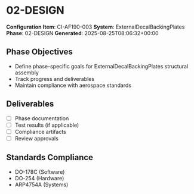 # 02-DESIGN

**Configuration Item**: CI-AF190-003
**System**: ExternalDecalBackingPlates
**Phase**: 02-DESIGN
**Generated**: 2025-08-25T08:06:32+00:00

## Phase Objectives
- Define phase-specific goals for ExternalDecalBackingPlates structural assembly
- Track progress and deliverables
- Maintain compliance with aerospace standards

## Deliverables
- [ ] Phase documentation
- [ ] Test results (if applicable)
- [ ] Compliance artifacts
- [ ] Review approvals

## Standards Compliance
- DO-178C (Software)
- DO-254 (Hardware)
- ARP4754A (Systems)

